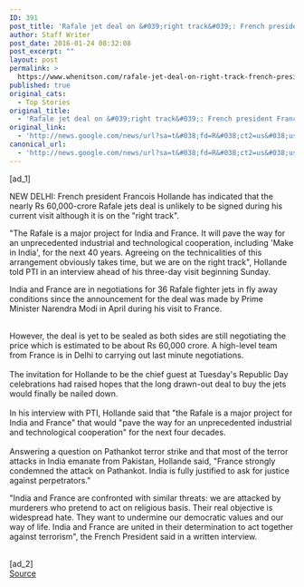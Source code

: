 ```yaml
---
ID: 391
post_title: 'Rafale jet deal on &#039;right track&#039;: French president Francois Hollande &#8211; Times of India'
author: Staff Writer
post_date: 2016-01-24 08:32:08
post_excerpt: ""
layout: post
permalink: >
  https://www.whenitson.com/rafale-jet-deal-on-right-track-french-president-francois-hollande-times-of-india/
published: true
original_cats:
  - Top Stories
original_title:
  - 'Rafale jet deal on &#039;right track&#039;: French president Francois Hollande - Times of India'
original_link:
  - 'http://news.google.com/news/url?sa=t&#038;fd=R&#038;ct2=us&#038;usg=AFQjCNGCPExWABnh5oUmdY_i_iIQR5fP0w&#038;clid=c3a7d30bb8a4878e06b80cf16b898331&#038;cid=52779035578007&#038;ei=B4ykVvCqK4_RhAHrsr-ADA&#038;url=http://timesofindia.indiatimes.com/india/Rafale-jet-deal-on-right-track-French-president-Francois-Hollande/articleshow/50703725.cms'
canonical_url:
  - 'http://news.google.com/news/url?sa=t&#038;fd=R&#038;ct2=us&#038;usg=AFQjCNGCPExWABnh5oUmdY_i_iIQR5fP0w&#038;clid=c3a7d30bb8a4878e06b80cf16b898331&#038;cid=52779035578007&#038;ei=B4ykVvCqK4_RhAHrsr-ADA&#038;url=http://timesofindia.indiatimes.com/india/Rafale-jet-deal-on-right-track-French-president-Francois-Hollande/articleshow/50703725.cms'
---
```

 [ad_1]
<br><div readability="48">NEW DELHI: French president Francois Hollande has indicated that the nearly Rs 60,000-crore Rafale jets deal is unlikely to be signed during his current visit although it is on the "right track".<p>"The Rafale is a major project for India and France. It will pave the way for an unprecedented industrial and technological cooperation, including 'Make in India', for the next 40 years. Agreeing on the technicalities of this arrangement obviously takes time, but we are on the right track", Hollande told PTI in an interview ahead of his three-day visit beginning Sunday.</p><p>India and France are in negotiations for 36 Rafale fighter jets in fly away conditions since the announcement for the deal was made by Prime Minister Narendra Modi in April during his visit to France.<br/></p><br/> However, the deal is yet to be sealed as both sides are still negotiating the price which is estimated to be about Rs 60,000 crore. A high-level team from France is in Delhi to carrying out last minute negotiations.<br/><br/> The invitation for Hollande to be the chief guest at Tuesday's Republic Day celebrations had raised hopes that the long drawn-out deal to buy the jets would finally be nailed down.<br/><br/> In his interview with PTI, Hollande said that "the Rafale is a major project for India and France" that would "pave the way for an unprecedented industrial and technological cooperation" for the next four decades.<br/><br/> Answering a question on Pathankot terror strike and that most of the terror attacks in India emanate from Pakistan, Hollande said, "France strongly condemned the attack on Pathankot. India is fully justified to ask for justice against perpetrators."<p>"India and France are confronted with similar threats: we are attacked by murderers who pretend to act on religious basis. Their real objective is widespread hate. They want to undermine our democratic values and our way of life. India and France are united in their determination to act together against terrorism", the French President said in a written interview.  </p></div>
<br>[ad_2]
<br><a href="http://news.google.com/news/url?sa=t&#038;fd=R&#038;ct2=us&#038;usg=AFQjCNGCPExWABnh5oUmdY_i_iIQR5fP0w&#038;clid=c3a7d30bb8a4878e06b80cf16b898331&#038;cid=52779035578007&#038;ei=B4ykVvCqK4_RhAHrsr-ADA&#038;url=http://timesofindia.indiatimes.com/india/Rafale-jet-deal-on-right-track-French-president-Francois-Hollande/articleshow/50703725.cms">Source </a>
